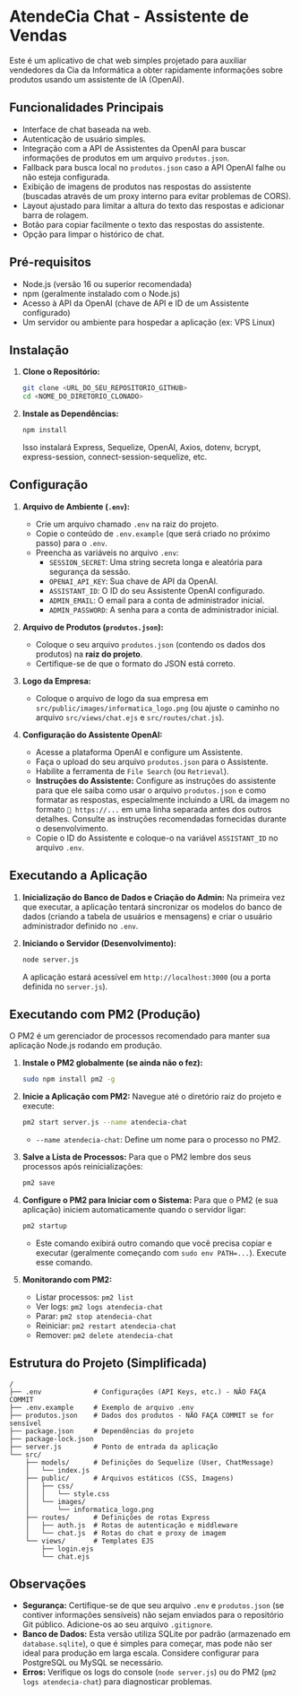 # AtendeCia Chat - Assistente de Vendas

Este é um aplicativo de chat web simples projetado para auxiliar vendedores da Cia da Informática a obter rapidamente informações sobre produtos usando um assistente de IA (OpenAI).

## Funcionalidades Principais

*   Interface de chat baseada na web.
*   Autenticação de usuário simples.
*   Integração com a API de Assistentes da OpenAI para buscar informações de produtos em um arquivo `produtos.json`.
*   Fallback para busca local no `produtos.json` caso a API OpenAI falhe ou não esteja configurada.
*   Exibição de imagens de produtos nas respostas do assistente (buscadas através de um proxy interno para evitar problemas de CORS).
*   Layout ajustado para limitar a altura do texto das respostas e adicionar barra de rolagem.
*   Botão para copiar facilmente o texto das respostas do assistente.
*   Opção para limpar o histórico de chat.

## Pré-requisitos

*   Node.js (versão 16 ou superior recomendada)
*   npm (geralmente instalado com o Node.js)
*   Acesso à API da OpenAI (chave de API e ID de um Assistente configurado)
*   Um servidor ou ambiente para hospedar a aplicação (ex: VPS Linux)

## Instalação

1.  **Clone o Repositório:**
    ```bash
    git clone <URL_DO_SEU_REPOSITORIO_GITHUB>
    cd <NOME_DO_DIRETORIO_CLONADO>
    ```

2.  **Instale as Dependências:**
    ```bash
    npm install
    ```
    Isso instalará Express, Sequelize, OpenAI, Axios, dotenv, bcrypt, express-session, connect-session-sequelize, etc.

## Configuração

1.  **Arquivo de Ambiente (`.env`):**
    *   Crie um arquivo chamado `.env` na raiz do projeto.
    *   Copie o conteúdo de `.env.example` (que será criado no próximo passo) para o `.env`.
    *   Preencha as variáveis no arquivo `.env`:
        *   `SESSION_SECRET`: Uma string secreta longa e aleatória para segurança da sessão.
        *   `OPENAI_API_KEY`: Sua chave de API da OpenAI.
        *   `ASSISTANT_ID`: O ID do seu Assistente OpenAI configurado.
        *   `ADMIN_EMAIL`: O email para a conta de administrador inicial.
        *   `ADMIN_PASSWORD`: A senha para a conta de administrador inicial.

2.  **Arquivo de Produtos (`produtos.json`):**
    *   Coloque o seu arquivo `produtos.json` (contendo os dados dos produtos) na **raiz do projeto**.
    *   Certifique-se de que o formato do JSON está correto.

3.  **Logo da Empresa:**
    *   Coloque o arquivo de logo da sua empresa em `src/public/images/informatica_logo.png` (ou ajuste o caminho no arquivo `src/views/chat.ejs` e `src/routes/chat.js`).

4.  **Configuração do Assistente OpenAI:**
    *   Acesse a plataforma OpenAI e configure um Assistente.
    *   Faça o upload do seu arquivo `produtos.json` para o Assistente.
    *   Habilite a ferramenta de `File Search` (ou `Retrieval`).
    *   **Instruções do Assistente:** Configure as instruções do assistente para que ele saiba como usar o arquivo `produtos.json` e como formatar as respostas, especialmente incluindo a URL da imagem no formato `📸 https://...` em uma linha separada antes dos outros detalhes. Consulte as instruções recomendadas fornecidas durante o desenvolvimento.
    *   Copie o ID do Assistente e coloque-o na variável `ASSISTANT_ID` no arquivo `.env`.

## Executando a Aplicação

1.  **Inicialização do Banco de Dados e Criação do Admin:**
    Na primeira vez que executar, a aplicação tentará sincronizar os modelos do banco de dados (criando a tabela de usuários e mensagens) e criar o usuário administrador definido no `.env`.

2.  **Iniciando o Servidor (Desenvolvimento):**
    ```bash
    node server.js
    ```
    A aplicação estará acessível em `http://localhost:3000` (ou a porta definida no `server.js`).

## Executando com PM2 (Produção)

O PM2 é um gerenciador de processos recomendado para manter sua aplicação Node.js rodando em produção.

1.  **Instale o PM2 globalmente (se ainda não o fez):**
    ```bash
    sudo npm install pm2 -g
    ```

2.  **Inicie a Aplicação com PM2:**
    Navegue até o diretório raiz do projeto e execute:
    ```bash
    pm2 start server.js --name atendecia-chat
    ```
    *   `--name atendecia-chat`: Define um nome para o processo no PM2.

3.  **Salve a Lista de Processos:**
    Para que o PM2 lembre dos seus processos após reinicializações:
    ```bash
    pm2 save
    ```

4.  **Configure o PM2 para Iniciar com o Sistema:**
    Para que o PM2 (e sua aplicação) iniciem automaticamente quando o servidor ligar:
    ```bash
    pm2 startup
    ```
    *   Este comando exibirá outro comando que você precisa copiar e executar (geralmente começando com `sudo env PATH=...`). Execute esse comando.

5.  **Monitorando com PM2:**
    *   Listar processos: `pm2 list`
    *   Ver logs: `pm2 logs atendecia-chat`
    *   Parar: `pm2 stop atendecia-chat`
    *   Reiniciar: `pm2 restart atendecia-chat`
    *   Remover: `pm2 delete atendecia-chat`

## Estrutura do Projeto (Simplificada)

```
/
├── .env             # Configurações (API Keys, etc.) - NÃO FAÇA COMMIT
├── .env.example     # Exemplo de arquivo .env
├── produtos.json    # Dados dos produtos - NÃO FAÇA COMMIT se for sensível
├── package.json     # Dependências do projeto
├── package-lock.json
├── server.js        # Ponto de entrada da aplicação
└── src/
    ├── models/      # Definições do Sequelize (User, ChatMessage)
    │   └── index.js
    ├── public/      # Arquivos estáticos (CSS, Imagens)
    │   ├── css/
    │   │   └── style.css
    │   └── images/
    │       └── informatica_logo.png
    ├── routes/      # Definições de rotas Express
    │   ├── auth.js  # Rotas de autenticação e middleware
    │   └── chat.js  # Rotas do chat e proxy de imagem
    └── views/       # Templates EJS
        ├── login.ejs
        └── chat.ejs
```

## Observações

*   **Segurança:** Certifique-se de que seu arquivo `.env` e `produtos.json` (se contiver informações sensíveis) não sejam enviados para o repositório Git público. Adicione-os ao seu arquivo `.gitignore`.
*   **Banco de Dados:** Esta versão utiliza SQLite por padrão (armazenado em `database.sqlite`), o que é simples para começar, mas pode não ser ideal para produção em larga escala. Considere configurar para PostgreSQL ou MySQL se necessário.
*   **Erros:** Verifique os logs do console (`node server.js`) ou do PM2 (`pm2 logs atendecia-chat`) para diagnosticar problemas.

